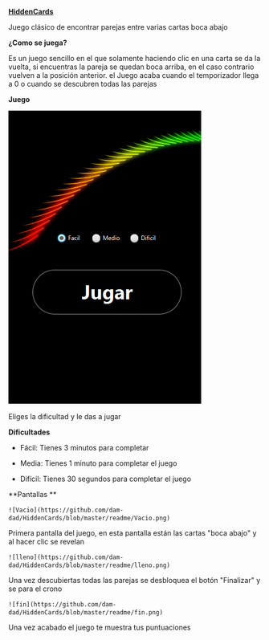 **<u>HiddenCards</u>**

Juego clásico de encontrar parejas entre varias cartas boca abajo 

**¿Como se juega?**

Es un juego sencillo en el que solamente haciendo clic en una carta se da la vuelta, si encuentras la pareja se quedan boca arriba, en el caso contrario vuelven a la posición anterior. el Juego acaba cuando el temporizador llega a  0 o cuando se descubren todas las parejas 

**Juego**


![Inicio](readme/Inicio.png)


Eliges la dificultad y le das a jugar

**Dificultades**

- Fácil: Tienes 3 minutos para completar 

- Media: Tienes 1 minuto para completar el juego 

- Difícil: Tienes 30 segundos para completar el juego



**Pantallas **



```git
![Vacio](https://github.com/dam-dad/HiddenCards/blob/master/readme/Vacio.png)
```

Primera pantalla del juego, en esta pantalla están las cartas "boca abajo"  y al hacer clic se  revelan 

```git
![lleno](https://github.com/dam-dad/HiddenCards/blob/master/readme/lleno.png)
```

Una vez descubiertas todas las parejas se desbloquea el botón "Finalizar"  y se para el crono

```git
![fin](https://github.com/dam-dad/HiddenCards/blob/master/readme/fin.png)
```

Una vez acabado el juego te muestra tus puntuaciones 
